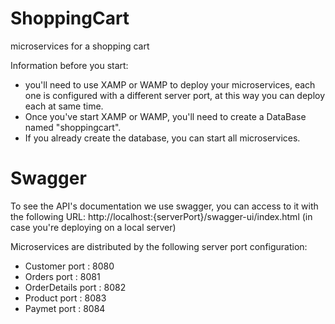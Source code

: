 # ShoppingCart
microservices for a shopping cart

Information before you start:

- you'll need to use XAMP or WAMP to deploy your microservices, each one is configured with a different server port, at this way you can deploy each at same time.
- Once you've start XAMP or WAMP, you'll need to create a DataBase named "shoppingcart".
- If you already create the database, you can start all microservices.

# Swagger
To see the API's documentation we use swagger, you can access to it with the following URL: http://localhost:{serverPort}/swagger-ui/index.html
(in case you're deploying on a local server)

Microservices are distributed by the following server port configuration:
- Customer       port : 8080
- Orders         port : 8081
- OrderDetails   port : 8082
- Product        port : 8083
- Paymet         port : 8084
 

